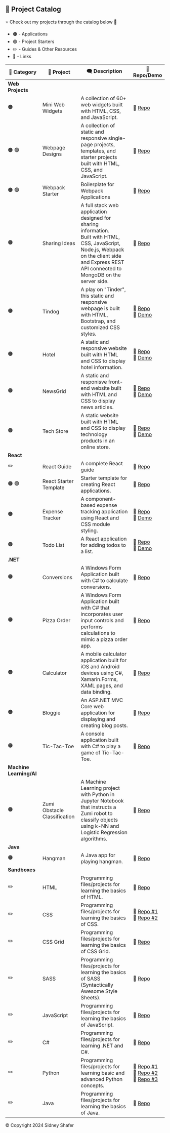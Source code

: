 ## :pushpin: Project Catalog

:star: Check out my projects through the catalog below :raised_hands:

* :orange_circle: - Applications
* :green_circle: - Project Starters
* :pencil2: - Guides & Other Resources
* :link: - Links

| :sparkler: Category | :rocket: Project | :left_speech_bubble: Description | :link: Repo/Demo |
| -------|---------|-------------|------|
| **Web Projects** |
| :orange_circle: | Mini Web Widgets | A collection of 60+ web widgets built with HTML, CSS, and JavaScript. | :link: [Repo](https://github.com/sidneyshafer/mini-web-projects) |
| :orange_circle: :green_circle: | Webpage Designs | A collection of static and responsive single-page projects, templates, and starter projects built with HTML, CSS, and JavaScript. | :link: [Repo](https://github.com/sidneyshafer/webpage-projects) |
| :orange_circle: :green_circle: | Webpack Starter | Boilerplate for Webpack Applications | :link: [Repo](https://github.com/sidneyshafer/webpack-starter) |
| :orange_circle: | Sharing Ideas | A full stack web application designed for sharing information. <br>Built with HTML, CSS, JavaScript, Node.js, Webpack on the client side and Express REST API connected to MongoDB on the server side. | :link: [Repo](https://github.com/sidneyshafer/sharing-ideas-app) |
| :orange_circle: | Tindog | A play on "Tinder", this static and responsive webpage is built with HTML, Bootstrap, and customized CSS styles. | :link: [Repo](https://github.com/sidneyshafer/tindog)<br>:link: [Demo](https://sidneyshafer.github.io/tindog/) |
| :orange_circle: | Hotel | A static and responsive website built with HTML and CSS to display hotel information. | :link: [Repo](https://github.com/sidneyshafer/hotel-website)<br>:link: [Demo](https://sidneyshafer.github.io/hotel-website/) |
| :orange_circle: | NewsGrid | A static and responisve front-end website built with HTML and CSS to display news articles. | :link: [Repo](https://github.com/sidneyshafer/newsgrid-website)<br>:link: [Demo](https://sidneyshafer.github.io/newsgrid-website/) |
| :orange_circle: | Tech Store | A static website built with HTML and CSS to display technology products in an online store. | :link: [Repo](https://github.com/sidneyshafer/tech-store)<br>:link: [Demo](https://sidneyshafer.github.io/tech-store/) |
| **React** |
| :pencil2: | React Guide | A complete React guide | :link: [Repo](https://github.com/sidneyshafer/complete-react-guide) |
| :orange_circle: :green_circle: | React Starter Template | Starter template for creating React applications. | :link: [Repo](https://github.com/sidneyshafer/react-starter-template) |
| :orange_circle: | Expense Tracker | A component-based expense tracking application using React and CSS module styling. | :link: [Repo](https://github.com/sidneyshafer/expense-tracker)<br>:link: [Demo](https://cosmic-chebakia-644d50.netlify.app/) |
| :orange_circle: | Todo List | A React application for adding todos to a list. | :link: [Repo](https://github.com/sidneyshafer/todo-list)<br>:link: [Demo](https://funny-paletas-5452e6.netlify.app/) |
| **.NET** |
| :orange_circle: | Conversions | A Windows Form Application built with C# to calculate conversions. | :link: [Repo](https://github.com/sidneyshafer/conversions) |
| :orange_circle: | Pizza Order | A Windows Form Application built with C# that incorporates user input controls and performs calculations to mimic a pizza order app. | :link: [Repo](https://github.com/sidneyshafer/pizza-order-app) |
| :orange_circle: | Calculator | A mobile calculator application built for iOS and Android devices using C#, Xamarin.Forms, XAML pages, and data binding. | :link: [Repo](https://github.com/sidneyshafer/calculator) |
| :orange_circle: | Bloggie | An ASP.NET MVC Core web application for displaying and creating blog posts. | :link: [Repo](https://github.com/sidneyshafer/Bloggie) |
| :orange_circle: | Tic-Tac-Toe | A console application built with C# to play a game of Tic-Tac-Toe. | :link: [Repo](https://github.com/sidneyshafer/tic-tac-toe) |
| **Machine Learning/AI** |
| :orange_circle: | Zumi Obstacle Classification | A Machine Learning project with Python in Jupyter Notebook that instructs a Zumi robot to classify objects using k-NN and Logistic Regression algorithms. | :link: [Repo](https://github.com/sidneyshafer/zumi-project) |
| **Java** |
| :orange_circle: | Hangman | A Java app for playing hangman. | :link: [Repo](https://github.com/sidneyshafer/hangman) |
| **Sandboxes** |
| :pencil2: | HTML | Programming files/projects for learning the basics of HTML. | :link: [Repo](https://github.com/sidneyshafer/html-sandbox) |
| :pencil2: | CSS | Programming files/projects for learning the basics of CSS. | :link: [Repo #1](https://github.com/sidneyshafer/css-sandbox)<br>:link: [Repo #2](https://github.com/sidneyshafer/css-sandbox) |
| :pencil2: | CSS Grid | Programming files/projects for learning the basics of CSS Grid. | :link: [Repo](https://github.com/sidneyshafer/grid-sandbox) |
| :pencil2: | SASS | Programming files/projects for learning the basics of SASS (Syntactically Awesome Style Sheets). | :link: [Repo](https://github.com/sidneyshafer/sass-sandbox) |
| :pencil2: | JavaScript | Programming files/projects for learning the basics of JavaScript. | :link: [Repo](https://github.com/sidneyshafer/javascript-sandbox) |
| :pencil2: | C# | Programming files/projects for learning .NET and C#. | :link: [Repo](https://github.com/sidneyshafer/c-sharp-sandbox) |
| :pencil2: | Python | Programming files/projects for learning basic and advanced Python concepts. | :link: [Repo #1](https://github.com/sidneyshafer/python-pro-bootcamp)<br>:link: [Repo #2](https://github.com/sidneyshafer/python-bootcamp)<br>:link: [Repo #3](https://github.com/sidneyshafer/python-fundamentals) |
| :pencil2: | Java | Programming files/projects for learning the basics of Java. | :link: [Repo](https://github.com/sidneyshafer/java-sandbox) |

:copyright: Copyright 2024 Sidney Shafer 